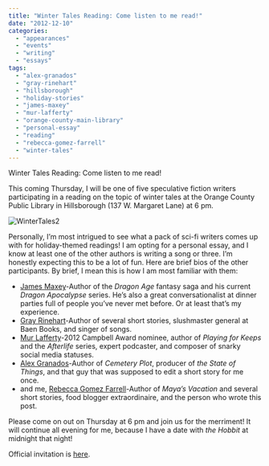 ```yaml
---
title: "Winter Tales Reading: Come listen to me read!"
date: "2012-12-10"
categories:
  - "appearances"
  - "events"
  - "writing"
  - "essays"
tags:
  - "alex-granados"
  - "gray-rinehart"
  - "hillsborough"
  - "holiday-stories"
  - "james-maxey"
  - "mur-lafferty"
  - "orange-county-main-library"
  - "personal-essay"
  - "reading"
  - "rebecca-gomez-farrell"
  - "winter-tales"
---
```


Winter Tales Reading: Come listen to me read!

This coming Thursday, I will be one of five speculative fiction writers participating in a reading on the topic of winter tales at the Orange County Public Library in Hillsborough (137 W. Margaret Lane) at 6 pm.

![WinterTales2](https://d2ypg8o05lff0b.cloudfront.net/wp-content/uploads/sites/3/2012/10/WinterTales2.png)

Personally, I’m most intrigued to see what a pack of sci-fi writers comes up with for holiday-themed readings! I am opting for a personal essay, and I know at least one of the other authors is writing a song or three. I’m honestly expecting this to be a lot of fun. Here are brief bios of the other participants. By brief, I mean this is how I am most familiar with them:

- [James Maxey](http://dragonprophet.blogspot.com/)\-Author of the _Dragon Age_ fantasy saga and his current _Dragon Apocalypse_ series. He’s also a great conversationalist at dinner parties full of people you’ve never met before. Or at least that’s my experience.
- [Gray Rinehart](http://www.graymanwrites.com/)\-Author of several short stories, slushmaster general at Baen Books, and singer of songs.
- [Mur Lafferty](http://murverse.com/)\-2012 Campbell Award nominee, author of _Playing for Keeps_ and the _Afterlife_ series, expert podcaster, and composer of snarky social media statuses.
- [Alex Granados](https://www.facebook.com/AlexGranadosWrites)\-Author of _Cemetery Plot_, producer of _the State of Things_, and that guy that was supposed to edit a short story for me once.
- and me, [Rebecca Gomez Farrell](http://rebeccagomezfarrell.com/)\-Author of _Maya’s Vacation_ and several short stories, food blogger extraordinaire, and the person who wrote this post.

Please come on out on Thursday at 6 pm and join us for the merriment! It will continue all evening for me, because I have a date with _the Hobbit_ at midnight that night!

Official invitation is [here](http://engagedpatrons.org/EventsExtended.cfm?SiteID=6923&EventID=150465).
